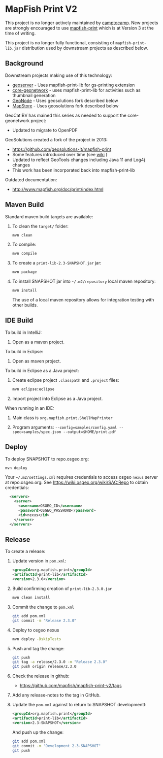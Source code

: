 # MapFish Print V2 

This project is no longer actively maintained by [camptocamp](https://www.camptocamp.com/en). New projects are strongly encouraged to use [mapfish-print](https://github.com/mapfish/mapfish-print) which is at Version 3 at the time of writing.

This project is no longer fully functional, consisting of ``mapfish-print-lib.jar`` distribution used
by downstream projects as described below.

## Background

Downstream projects making use of this technology:

- [geoserver](https://docs.geoserver.org/latest/en/user/extensions/printing/index.html) - Uses mapfish-print-lib for gs-printing extension
- [core-geonetwork](http://github.com/geonetwork/core-geonetwork) - uses mapfish-print-lib for activities such as thumbnail generation
- [GeoNode](https://github.com/geonode/) - Uses geosolutions fork described below
- [MapStore](https://github.com/geosolutions-it/MapStore2) - Uses geosolutions fork described below


GeoCat BV has mained this series as needed to support the core-geonetwork project:

- Updated to migrate to OpenPDF

GeoSolutions created a fork of the project in 2013:

- https://github.com/geosolutions-it/mapfish-print
- Some features introduced over time (see [wiki](https://github.com/geosolutions-it/mapfish-print/wiki) )
- Updated to reflect GeoTools changes including Java 11 and Log4j changes
- This work has been incorporated back into mapfish-print-lib

Outdated documentation:

- http://www.mapfish.org/doc/print/index.html

## Maven Build

Standard maven build targets are available:

1. To clean the ``target/`` folder:

   ```bash
   mvn clean
   ```

2. To compile:

   ```bash
   mvn compile
   ```

3. To create a ``print-lib-2.3-SNAPSHOT.jar`` jar:

   ```bash
   mvn package
   ```

4. To install SNAPSHOT jar into ``~/.m2/repository`` local maven repository:
  
   ```bash
   mvn install
   ```
  
   The use of a local maven repository allows for integration testing with other builds.

## IDE Build

To build in IntelliJ:

1. Open as a maven project.

To build in Eclipse:

1. Open as maven project.

To build in Eclipse as a Java project:

1. Create eclipse project ``.classpath`` and ``.project`` files:
   ```bash
   mvn eclipse:eclipse
   ```
   
2. Import project into Eclipse as a Java project.

When running in an IDE:

1. Main class is ``org.mapfish.print.ShellMapPrinter``

2. Program arguments: ``--config=samples/config.yaml --spec=samples/spec.json --output=$HOME/print.pdf``

## Deploy

To deploy SNAPSHOT to repo.osgeo.org:

```bash
mvn deploy
```

Your `~/.m2/settings.xml` requires credentials to access osgeo ``nexus`` server at repo.osgeo.org.
See https://wiki.osgeo.org/wiki/SAC:Repo to obtain credentials:

```xml
  <servers>
    <server>
      <username>OSGEO_ID</username>
      <password>OSGEO_PASSWORD</password>
      <id>nexus</id>
    </server>
  </servers>
```

## Release

To create a release:

1. Update version in ``pom.xml``:
  
   ```xml
   <groupId>org.mapfish.print</groupId>
   <artifactId>print-lib</artifactId>
   <version>2.3.0</version>
   ```
   
2. Build confirming creation of ``print-lib-2.3.0.jar``

   ```bash
   mvn clean install
   ```

3. Commit the change to ``pom.xml``

   ```bash
   git add pom.xml
   git commit -m "Release 2.3.0"
   ```

4. Deploy to osgeo nexus

   ```bash
   mvn deploy -DskipTests
   ```

5. Push and tag the change:
   
   ```bash
   git push
   git tag -a release/2.3.0 -m "Release 2.3.0"
   git push origin release/2.3.0
   ```

6. Check the release in github:
   
   * https://github.com/mapfish/mapfish-print-v2/tags
   
7. Add any release-notes to the tag in GitHub.

9. Update the ``pom.xml`` against to return to SNAPSHOT developmentt:
   
   ```xml
   <groupId>org.mapfish.print</groupId>
   <artifactId>print-lib</artifactId>
   <version>2.3-SNAPSHOT</version>
   ```
   
   And push up the change:
   ```bash
   git add pom.xml
   git commit -m "Development 2.3-SNAPSHOT"
   git push
   ```